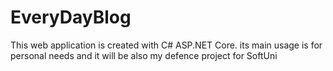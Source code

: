 # EveryDayBlog
This web application is created with C# ASP.NET Core. its main usage is for personal needs and it will be also my defence project for SoftUni
